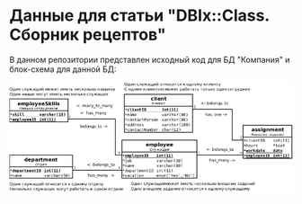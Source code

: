 # Данные для статьи "DBIx::Class. Сборник рецептов"

В данном репозитории представлен исходный код для БД "Компания" и блок-схема для данной БД:

![Схема БД "Компания"][company_scheme]

[company_scheme]: https://github.com/TheAthlete/DBIx-Class-Cookbook/blob/master/company.png "Схема БД 'Компания'"
